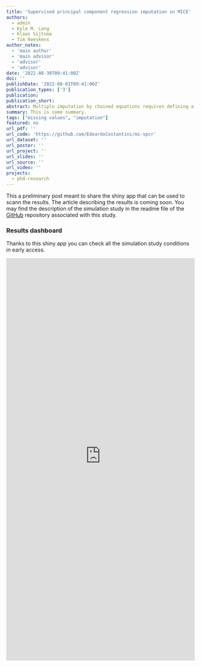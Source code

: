 ```yaml
---
title: 'Supervised principal component regression imputation in MICE'
authors:
  - admin
  - Kyle M. Lang
  - Klaas Sijtsma
  - Tim Reeskens
author_notes:
  - 'main author'
  - 'main advisor'
  - 'advisor'
  - 'advisor'
date: '2022-08-30T09:41:00Z'
doi: ''
publishDate: '2022-08-01T09:41:00Z'
publication_types: ['3']
publication: 
publication_short: 
abstract: Multiple imputation by chained equations requires defining a univariate imputation model for every variable under imputation. This can be a daunting task, especially with large social surveys with many variables. In this work, we compare different ways of using principal component regressions (PCR) to bypass this decision. In particular, we explore whether different supervision approaches to PCR can improve the imputation performance.
summary: This is some summary.
tags: ["missing values", "imputation"]
featured: no
url_pdf: ''
url_code: 'https://github.com/EdoardoCostantini/mi-spcr'
url_dataset: ''
url_poster: ''
url_project: ''
url_slides: ''
url_source: ''
url_video: ''
projects:
  - phd-research
---
```


This a preliminary post meant to share the shiny app that can be used to scann the results.
The article describing the results is coming soon.
You may find the description of the simulation study in the readme file of the [GitHub](https://github.com/EdoardoCostantini/mi-spcr) repository associated with this study.

### Results dashboard

Thanks to this shiny app you can check all the simulation study conditions in early access.

<iframe height="1075" width="100%" frameborder="no" src="https://edoardocostantini.shinyapps.io/mi-pcr-plot/?_ga=2.193807589.95894774.1658930327-1213691852.1658930327"> </iframe>
